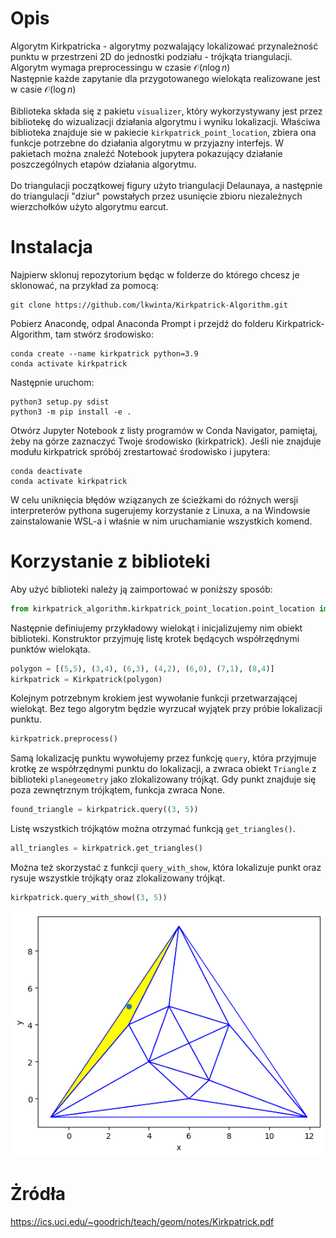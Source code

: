 # Opis
Algorytm Kirkpatricka - algorytmy pozwalający lokalizować przynależność punktu w przestrzeni 2D do jednostki podziału - trójkąta triangulacji. <br>
Algorytm wymaga preprocessingu w czasie $\mathcal{O}(n \log{}n)$ <br>
Następnie każde zapytanie dla przygotowanego wielokąta realizowane jest w casie $\mathcal{O}(\log{}n)$
<br>
<br>
Biblioteka składa się z pakietu `visualizer`, który wykorzystywany jest przez bibliotekę do wizualizacji działania algorytmu i wyniku lokalizacji. Właściwa biblioteka znajduje sie w pakiecie `kirkpatrick_point_location`, zbiera ona funkcje potrzebne do działania algorytmu w przyjazny interfejs. W pakietach można znaleźć 
Notebook jupytera pokazujący działanie poszczególnych etapów działania algorytmu.
<br>
<br>
Do triangulacji początkowej figury użyto triangulacji Delaunaya, a następnie do triangulacji "dziur" powstałych przez usunięcie zbioru niezależnych wierzchołków użyto algorytmu earcut.

# Instalacja

Najpierw sklonuj repozytorium będąc w folderze do którego chcesz je sklonować, na przykład za pomocą:

```
git clone https://github.com/lkwinta/Kirkpatrick-Algorithm.git
```

Pobierz Anacondę, odpal Anaconda Prompt i przejdź do folderu Kirkpatrick-Algorithm, tam stwórz środowisko:

```
conda create --name kirkpatrick python=3.9
conda activate kirkpatrick
```

Następnie uruchom:

```
python3 setup.py sdist
python3 -m pip install -e .
```
Otwórz Jupyter Notebook z listy programów w Conda Navigator, pamiętaj, żeby na górze zaznaczyć Twoje środowisko (kirkpatrick). Jeśli nie znajduje modułu kirkpatrick spróbój zrestartować środowisko i jupytera:
```
conda deactivate
conda activate kirkpatrick
```


W celu uniknięcia błędów wziązanych ze ścieżkami do różnych wersji interpreterów pythona sugerujemy korzystanie z Linuxa, a na Windowsie zainstalowanie WSL-a i właśnie w nim uruchamianie wszystkich komend.

# Korzystanie z biblioteki

Aby użyć biblioteki należy ją zaimportować w poniższy sposób:
```py
from kirkpatrick_algorithm.kirkpatrick_point_location.point_location import Kirkpatrick
```
Następnie definiujemy przykładowy wielokąt i inicjalizujemy nim obiekt biblioteki. Konstruktor przyjmuję listę krotek będących współrzędnymi punktów wielokąta.
```py
polygon = [(5,5), (3,4), (6,3), (4,2), (6,0), (7,1), (8,4)]
kirkpatrick = Kirkpatrick(polygon)
```
Kolejnym potrzebnym krokiem jest wywołanie funkcji przetwarzającej wielokąt. Bez tego algorytm będzie wyrzucał wyjątek przy próbie lokalizacji punktu.
```py
kirkpatrick.preprocess()
```
Samą lokalizację punktu wywołujemy przez funkcję `query`, która przyjmuje krotkę ze współrzędnymi punktu do lokalizacji, a zwraca obiekt `Triangle` z biblioteki `planegeometry` jako zlokalizowany
trójkąt. Gdy punkt znajduje się poza zewnętrznym trójkątem, funkcja zwraca None.
```py
found_triangle = kirkpatrick.query((3, 5))
```
Listę wszystkich trójkątów można otrzymać funkcją `get_triangles()`.
```py
all_triangles = kirkpatrick.get_triangles()
```
Można też skorzystać z funkcji `query_with_show`, która lokalizuje punkt oraz rysuje wszystkie trójkąty oraz zlokalizowany trójkąt.
```py
kirkpatrick.query_with_show((3, 5))
```
![Wizualizacja generowana przez powyższy kod](images/query_example.png#center)

# Żródła
https://ics.uci.edu/~goodrich/teach/geom/notes/Kirkpatrick.pdf
